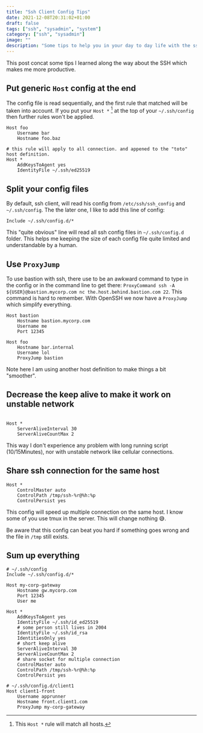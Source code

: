 ```yaml
---
title: "Ssh Client Config Tips"
date: 2021-12-08T20:31:02+01:00
draft: false
tags: ["ssh", "sysadmin", "system"]
category: ["ssh", "sysadmin"]
image: ""
description: "Some tips to help you in your day to day life with the ssh command line"
---
```


This post concat some tips I learned along the way about the SSH which makes me more productive.

## Put generic `Host` config at the end

The config file is read sequentially, and the first rule that matched will be taken into account. If you put your `Host *` [^1] at the top of your `~/.ssh/config` then further rules won't be applied.

[^1]: This `Host *` rule will match all hosts.

```
Host foo
    Username bar
    Hostname foo.baz

# this rule will apply to all connection. and appened to the "toto" host definition.
Host *
    AddKeysToAgent yes
    IdentityFile ~/.ssh/ed25519
```

## Split your config files

By default, ssh client, will read his config from `/etc/ssh/ssh_config` and `~/.ssh/config`. The the later one, I like to add this line of config:

```
Include ~/.ssh/config.d/*
```

This "quite obvious" line will read all ssh config files in `~/.ssh/config.d` folder. This helps me keeping the size of each config file quite limited and understandable by a human.


## Use `ProxyJump`

To use bastion with ssh, there use to be an awkward command to type in the config or in the command line to get there: `ProxyCommand ssh -A ${USER}@bastion.mycorp.com nc the.host.behind.bastion.com 22`. This command is hard to remember. With OpenSSH <version> we now have a `ProxyJump` which simplify everything.

```
Host bastion
    Hostname bastion.mycorp.com
    Username me
    Port 12345

Host foo
    Hostname bar.internal
    Username lol
    ProxyJump bastion
```

Note here I am using another host definition to make things a bit "smoother".

## Decrease the keep alive to make it work on unstable network

```

Host *
    ServerAliveInterval 30
    ServerAliveCountMax 2
```

This way I don't experience any problem with long running script (10/15Minutes), nor with unstable network like cellular connections.

## Share ssh connection for the same host

```
Host *
    ControlMaster auto
    ControlPath /tmp/ssh-%r@%h:%p
    ControlPersist yes
```

This config will speed up multiple connection on the same host. I know some of you use tmux in the server. This will change nothing 😅.

Be aware that this config can beat you hard if something goes wrong and the file in `/tmp` still exists.

## Sum up everything

```
# ~/.ssh/config
Include ~/.ssh/config.d/*

Host my-corp-gateway
    Hostname gw.mycorp.com
    Port 12345
    User me

Host *
    AddKeysToAgent yes
    IdentityFile ~/.ssh/id_ed25519
    # some person still lives in 2004
    IdentityFile ~/.ssh/id_rsa
    IdentitiesOnly yes
    # short keep alive
    ServerAliveInterval 30
    ServerAliveCountMax 2
    # share socket for multiple connection
    ControlMaster auto
    ControlPath /tmp/ssh-%r@%h:%p
    ControlPersist yes
```

```
# ~/.ssh/config.d/client1
Host client1-front
    Username apprunner
    Hostname front.client1.com
    ProxyJump my-corp-gateway

```
